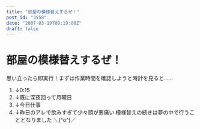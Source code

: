 ```yaml
---
title: "部屋の模様替えするぜ！"
post_id: "3558"
date: "2007-03-19T00:19:00Z"
draft: false
---
```


# 部屋の模様替えするぜ！

思い立ったら即実行！まずは作業時間を確認しようと時計を見ると…… 

  1. ↓0:15
  2. ↓既に深夜回って月曜日
  3. ↓今日仕事
  4. ↓昨日のアレで飲みすぎて少々頭が悪痛い
模様替えの続きは夢の中で行うこととなりました ＼(^o^)／
